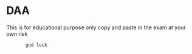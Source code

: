# DAA
This is for educational purpose only
copy and paste in the exam at your own risk
           
           gud luck


